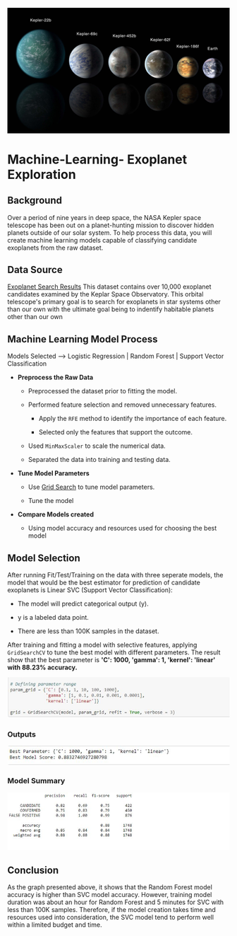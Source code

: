 ![Planet Picture](/Images/exoplanets.jpg)

# Machine-Learning- Exoplanet Exploration #


## Background ##

Over a period of nine years in deep space, the NASA Kepler space telescope has been out on a planet-hunting mission to discover hidden planets outside of our solar system.  To help process this data, you will create machine learning models capable of classifying candidate exoplanets from the raw dataset.


## Data Source ##

[Exoplanet Search Results](https://www.kaggle.com/nasa/kepler-exoplanet-search-results) This dataset contains over 10,000 exoplanet candidates examined by the Keplar Space Observatory.  This orbital telescope's primary goal is to search for exoplanets in star systems other than our own with the ultimate goal being to indentify habitable planets other than our own


## Machine Learning Model Process ##

Models Selected -->  Logistic Regression |  Random Forest | Support Vector Classification

- **Preprocess the Raw Data**
  - Preprocessed the dataset prior to fitting the model.
  
  - Performed feature selection and removed unnecessary features.
  
      - Apply the `RFE` method to identify the importance of each feature.
      
      - Selected only the features that support the outcome.
      
  - Used `MinMaxScaler` to scale the numerical data.
  
  - Separated the data into training and testing data.

- **Tune Model Parameters**

  - Use [Grid Search](https://scikit-learn.org/stable/modules/grid_search.html) to tune model parameters.
  
  - Tune the model
  
- **Compare Models created**

  - Using model accuracy and resources used for choosing the best model

## Model Selection ##

After running Fit/Test/Training on the data with three seperate models, the model that would be the best estimator for prediction of candidate exoplanets is Linear SVC (Support Vector Classification):

  - The model will predict categorical output (y).

  - y is a labeled data point.

  - There are less than 100K samples in the dataset.

After training and fitting a model with selective features, applying `GridSearchCV` to tune the best model with different parameters. The result show that the best parameter is **'C': 1000, 'gamma': 1, 'kernel': 'linear' with 88.23% accuracy.**


![SVM Selection](/Images/svm_parameter_range.JPG)


### Outputs ###


![Outputs](/Images/best_parameter.JPG)


### Model Summary ###


![Model Summary](/Images/model_summary.JPG)


## Conclusion ##


As the graph presented above, it shows that the Random Forest model accuracy is higher than SVC model accuracy. However, training model duration was about an hour for Random Forest and 5 minutes for SVC with less than 100K samples. Therefore, if the model creation takes time and resources used into consideration, the SVC model tend to perform well within a limited budget and time.
